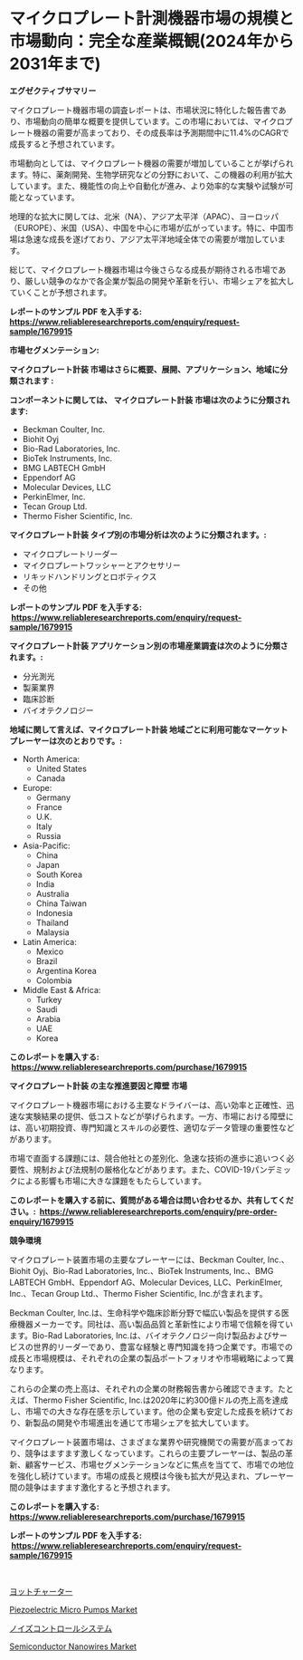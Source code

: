 <p><h1>マイクロプレート計測機器市場の規模と市場動向：完全な産業概観(2024年から2031年まで)</h1></p><p><strong>エグゼクティブサマリー</strong></p>
<p><p>マイクロプレート機器市場の調査レポートは、市場状況に特化した報告書であり、市場動向の簡単な概要を提供しています。この市場においては、マイクロプレート機器の需要が高まっており、その成長率は予測期間中に11.4%のCAGRで成長すると予想されています。</p><p>市場動向としては、マイクロプレート機器の需要が増加していることが挙げられます。特に、薬剤開発、生物学研究などの分野において、この機器の利用が拡大しています。また、機能性の向上や自動化が進み、より効率的な実験や試験が可能となっています。</p><p>地理的な拡大に関しては、北米（NA）、アジア太平洋（APAC）、ヨーロッパ（EUROPE）、米国（USA）、中国を中心に市場が広がっています。特に、中国市場は急速な成長を遂げており、アジア太平洋地域全体での需要が増加しています。</p><p>総じて、マイクロプレート機器市場は今後さらなる成長が期待される市場であり、厳しい競争のなかで各企業が製品の開発や革新を行い、市場シェアを拡大していくことが予想されます。</p></p>
<p><strong>レポートのサンプル PDF を入手する: <a href="https://www.reliableresearchreports.com/enquiry/request-sample/1679915">https://www.reliableresearchreports.com/enquiry/request-sample/1679915</a></strong></p>
<p><strong>市場セグメンテーション:</strong></p>
<p><strong> マイクロプレート計装 市場はさらに概要、展開、アプリケーション、地域に分類されます :</strong></p>
<p><strong>コンポーネントに関しては、 マイクロプレート計装 市場は次のように分類されます: &nbsp;</strong></p>
<p><ul><li>Beckman Coulter, Inc.</li><li>Biohit Oyj</li><li>Bio-Rad Laboratories, Inc.</li><li>BioTek Instruments, Inc.</li><li>BMG LABTECH GmbH</li><li>Eppendorf AG</li><li>Molecular Devices, LLC</li><li>PerkinElmer, Inc.</li><li>Tecan Group Ltd.</li><li>Thermo Fisher Scientific, Inc.</li></ul></p>
<p><strong> マイクロプレート計装 タイプ別の市場分析は次のように分類されます。:</strong></p>
<p><ul><li>マイクロプレートリーダー</li><li>マイクロプレートワッシャーとアクセサリー</li><li>リキッドハンドリングとロボティクス</li><li>その他</li></ul></p>
<p><strong>レポートのサンプル PDF を入手する: &nbsp;<a href="https://www.reliableresearchreports.com/enquiry/request-sample/1679915">https://www.reliableresearchreports.com/enquiry/request-sample/1679915</a></strong></p>
<p><strong> マイクロプレート計装 アプリケーション別の市場産業調査は次のように分類されます。:</strong></p>
<p><ul><li>分光測光</li><li>製薬業界</li><li>臨床診断</li><li>バイオテクノロジー</li></ul></p>
<p><strong>地域に関して言えば、マイクロプレート計装 地域ごとに利用可能なマーケットプレーヤーは次のとおりです。:</strong></p>
<p><ul>
    <li>
        North America:
        <ul>
            <li>United States</li>
            <li>Canada</li>
        </ul>
    </li>
    <li>
        Europe:
        <ul>
            <li>Germany</li>
            <li>France</li>
            <li>U.K.</li>
            <li>Italy</li>
            <li>Russia</li>
        </ul>
    </li>
    <li>
        Asia-Pacific:
        <ul>
            <li>China</li>
            <li>Japan</li>
            <li>South Korea</li>
            <li>India</li>
            <li>Australia</li>
            <li>China Taiwan</li>
            <li>Indonesia</li>
            <li>Thailand</li>
            <li>Malaysia</li>
        </ul>
    </li>
    <li>
        Latin America:
        <ul>
            <li>Mexico</li>
            <li>Brazil</li>
            <li>Argentina Korea</li>
            <li>Colombia</li>
        </ul>
    </li>
    <li>
        Middle East & Africa:
        <ul>
            <li>Turkey</li>
            <li>Saudi</li>
            <li>Arabia</li>
            <li>UAE</li>
            <li>Korea</li>
        </ul>
    </li>
    </ul></p>
<p><strong>このレポートを購入する: &nbsp;<a href="https://www.reliableresearchreports.com/purchase/1679915">https://www.reliableresearchreports.com/purchase/1679915</a></strong></p>
<p><strong>マイクロプレート計装 の主な推進要因と障壁 市場</strong></p>
<p><p>マイクロプレート機器市場における主要なドライバーは、高い効率と正確性、迅速な実験結果の提供、低コストなどが挙げられます。一方、市場における障壁には、高い初期投資、専門知識とスキルの必要性、適切なデータ管理の重要性などがあります。</p><p>市場で直面する課題には、競合他社との差別化、急速な技術の進歩に追いつく必要性、規制および法規制の厳格化などがあります。また、COVID-19パンデミックによる影響も市場に大きな課題をもたらしています。</p></p>
<p><strong>このレポートを購入する前に、質問がある場合は問い合わせるか、共有してください。:&nbsp; <a href="https://www.reliableresearchreports.com/enquiry/pre-order-enquiry/1679915">https://www.reliableresearchreports.com/enquiry/pre-order-enquiry/1679915</a></strong></p>
<p><strong>競争環境</strong></p>
<p><p>マイクロプレート装置市場の主要なプレーヤーには、Beckman Coulter, Inc.、Biohit Oyj、Bio-Rad Laboratories, Inc.、BioTek Instruments, Inc.、BMG LABTECH GmbH、Eppendorf AG、Molecular Devices, LLC、PerkinElmer, Inc.、Tecan Group Ltd.、Thermo Fisher Scientific, Inc.が含まれます。</p><p>Beckman Coulter, Inc.は、生命科学や臨床診断分野で幅広い製品を提供する医療機器メーカーです。同社は、高い製品品質と革新性により市場で信頼を得ています。Bio-Rad Laboratories, Inc.は、バイオテクノロジー向け製品およびサービスの世界的リーダーであり、豊富な経験と専門知識を持つ企業です。市場での成長と市場規模は、それぞれの企業の製品ポートフォリオや市場戦略によって異なります。</p><p>これらの企業の売上高は、それぞれの企業の財務報告書から確認できます。たとえば、Thermo Fisher Scientific, Inc.は2020年に約300億ドルの売上高を達成し、市場での大きな存在感を示しています。他の企業も安定した成長を続けており、新製品の開発や市場進出を通じて市場シェアを拡大しています。</p><p>マイクロプレート装置市場は、さまざまな業界や研究機関での需要が高まっており、競争はますます激しくなっています。これらの主要プレーヤーは、製品の革新、顧客サービス、市場セグメンテーションなどに焦点を当てて、市場での地位を強化し続けています。市場の成長と規模は今後も拡大が見込まれ、プレーヤー間の競争はますます激化すると予想されます。</p></p>
<p><strong>このレポートを購入する: &nbsp; <a href="https://www.reliableresearchreports.com/purchase/1679915">https://www.reliableresearchreports.com/purchase/1679915</a></strong></p>
<p><strong>レポートのサンプル PDF を入手する: &nbsp;<a href="https://www.reliableresearchreports.com/enquiry/request-sample/1679915">https://www.reliableresearchreports.com/enquiry/request-sample/1679915</a></strong><strong></strong></p>
<p>&nbsp;</p>
<p><p><a href="https://medium.com/@terrelliemann565620/%E3%83%A8%E3%83%83%E3%83%88%E3%83%81%E3%83%A3%E3%83%BC%E3%82%BF%E3%83%BC%E3%82%BA%E5%B8%82%E5%A0%B4%E3%81%AE%E8%A6%8F%E6%A8%A1-cagr-%E3%83%88%E3%83%AC%E3%83%B3%E3%83%89-2024-2030-866a62257864">ヨットチャーター</a></p><p><a href="https://github.com/lataunyatinikmelvin59ilbd0dv/Market-Research-Report-List-1/blob/main/piezoelectric-micro-pumps-market.md">Piezoelectric Micro Pumps Market</a></p><p><a href="https://medium.com/@attyourniture/%E3%83%8E%E3%82%A4%E3%82%BA%E3%82%B3%E3%83%B3%E3%83%88%E3%83%AD%E3%83%BC%E3%83%AB%E3%82%B7%E3%82%B9%E3%83%86%E3%83%A0%E5%B8%82%E5%A0%B4-%E3%82%BF%E3%82%A4%E3%83%97-%E3%82%A2%E3%83%97%E3%83%AA%E3%82%B1%E3%83%BC%E3%82%B7%E3%83%A7%E3%83%B3-%E3%81%8A%E3%82%88%E3%81%B3%E5%9C%B0%E7%90%86%E3%81%AB%E3%82%88%E3%82%8B%E5%8C%85%E6%8B%AC%E7%9A%84%E3%81%AA%E8%A9%95%E4%BE%A1-d2b873e7d761">ノイズコントロールシステム</a></p><p><a href="https://github.com/pgtimber/Market-Research-Report-List-2/blob/main/semiconductor-nanowires-market.md">Semiconductor Nanowires Market</a></p></p>